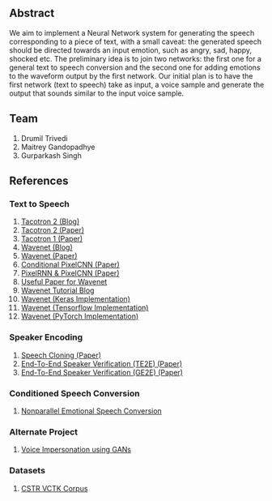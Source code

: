 ## Abstract

We aim to implement a Neural Network system for generating the speech corresponding to a piece of text, with a small caveat: the generated speech should be directed towards an input emotion, such as angry, sad, happy, shocked etc. The preliminary idea is to join two networks: the first one for a general text to speech conversion and the second one for adding emotions to the waveform output by the first network. Our initial plan is to have the first network (text to speech) take as input, a voice sample and generate the output that sounds similar to the input voice sample.

## Team

1. Drumil Trivedi
2. Maitrey Gandopadhye
3. Gurparkash Singh

## References

### Text to Speech
1. [Tacotron 2 (Blog)](https://ai.googleblog.com/2017/12/tacotron-2-generating-human-like-speech.html)
2. [Tacotron 2 (Paper)](https://arxiv.org/pdf/1712.05884.pdf)
3. [Tacotron 1 (Paper)](https://arxiv.org/abs/1703.10135.pdf)
4. [Wavenet (Blog)](https://deepmind.com/blog/article/wavenet-generative-model-raw-audio)
5. [Wavenet (Paper)](https://arxiv.org/pdf/1609.03499.pdf)
6. [Conditional PixelCNN (Paper)](https://arxiv.org/pdf/1606.05328.pdf)
7. [PixelRNN & PixelCNN (Paper)](https://arxiv.org/pdf/1601.06759.pdf)
8. [Useful Paper for Wavenet](https://arxiv.org/pdf/1702.07825.pdf)
9. [Wavenet Tutorial Blog](http://sergeiturukin.com/2017/03/02/wavenet.html)
10. [Wavenet (Keras Implementation)](https://github.com/basveeling/wavenet)
11. [Wavenet (Tensorflow Implementation)](https://github.com/ibab/tensorflow-wavenet)
12. [Wavenet (PyTorch Implementation)](https://github.com/vincentherrmann/pytorch-wavenet)

### Speaker Encoding
1. [Speech Cloning (Paper)](https://arxiv.org/pdf/1806.04558.pdf)
2. [End-To-End Speaker Verification (TE2E) (Paper)](https://arxiv.org/pdf/1509.08062.pdf)
3. [End-To-End Speaker Verification (GE2E) (Paper)](https://arxiv.org/pdf/1710.10467.pdf)

### Conditioned Speech Conversion
1. [Nonparallel Emotional Speech Conversion](https://arxiv.org/pdf/1811.01174.pdf)

### Alternate Project
1. [Voice Impersonation using GANs](https://arxiv.org/pdf/1802.06840.pdf)

### Datasets
1. [CSTR VCTK Corpus](https://homepages.inf.ed.ac.uk/jyamagis/page3/page58/page58.html)